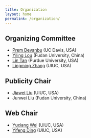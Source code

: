 ```yaml
---
title: Organization
layout: home
permalink: /organization/
---
```


## Organizing Committee

* [Prem Devanbu](https://web.cs.ucdavis.edu/~devanbu/) (UC Davis, USA)
* [Yiling Lou](https://yilinglou.github.io/) (Fudan University, China)
* [Lin Tan](https://www.cs.purdue.edu/homes/lintan/) (Purdue University, USA)
* [Lingming Zhang](http://lingming.cs.illinois.edu/) (UIUC, USA)

## Publicity Chair
* [Jiawei Liu](https://jiawei-site.github.io/) (UIUC, USA)
* Junwei Liu (Fudan University, China)

## Web Chair

* [Yuxiang Wei](https://yuxiang.cs.illinois.edu/) (UIUC, USA)
* [Yifeng Ding](https://natedingyifeng.github.io/) (UIUC, USA)
